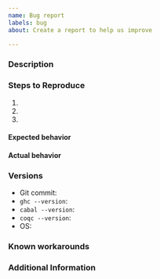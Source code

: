 ```yaml
---
name: Bug report
labels: bug
about: Create a report to help us improve

---
```


<!--
  Have you read our Code of Conduct?
  By filing an issue or pull request, you are expected to comply with it, including treating everyone with respect:
  https://github.com/FreeProving/guidelines/blob/master/CODE_OF_CONDUCT.md
-->

### Description

<!-- A brief description of the issue. -->

### Steps to Reproduce

1. <!-- First Step -->
2. <!-- Second Step -->
3. <!-- and so on… -->

#### Expected behavior

<!-- What did you expect to happen from the steps above and why? -->

#### Actual behavior

<!-- What actually happens if you follow the steps above? -->

### Versions

<!--
  Please include the hash of the Git commit of the `language-coq` version you are using.
  You can get this information from running `git rev-parse HEAD` on the command line.
  Also, please include the versions of GHC, Cabal and Coq as well as the name and version of the operating system (OS) you are running.
-->

 - Git commit: <!-- Copy and paste the output of `git rev-parse HEAD`. -->
 - `ghc --version`: <!-- Copy and pate the version only. -->
 - `cabal --version`: <!-- Copy and pate the version only. -->
 - `coqc --version`: <!-- Copy and pate the version only. -->
 - OS: <!-- Name and version of your operating system. -->

### Known workarounds

<!--
  Have you found a way to work around the problem?
  This knowledge may help us to identify and fix the bug or others who have the same problem to avoid it until there is a fix.
-->

### Additional Information

<!-- Any additional information, configuration or data that might be necessary to reproduce the issue. -->
